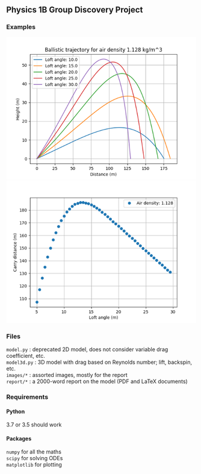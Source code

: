 ## Physics 1B Group Discovery Project

### Examples
![Alt text](images/results1128.png?raw=true "Trajectories for a variety of loft angles, default parameters (vclub = 51.4 m/s)")
![Alt text](images/results1128range.png?raw=true "Carry distance as a function of loft angle, same conditions/parameters")

### Files
`model.py` : deprecated 2D model, does not consider variable drag coefficient, etc.\
`model3d.py` : 3D model with drag based on Reynolds number; lift, backspin, etc.\
`images/*` : assorted images, mostly for the report\
`report/*` : a 2000-word report on the model (PDF and LaTeX documents)

### Requirements
#### Python
3.7 or 3.5 should work
#### Packages
`numpy` for all the maths\
`scipy` for solving ODEs\
`matplotlib` for plotting

